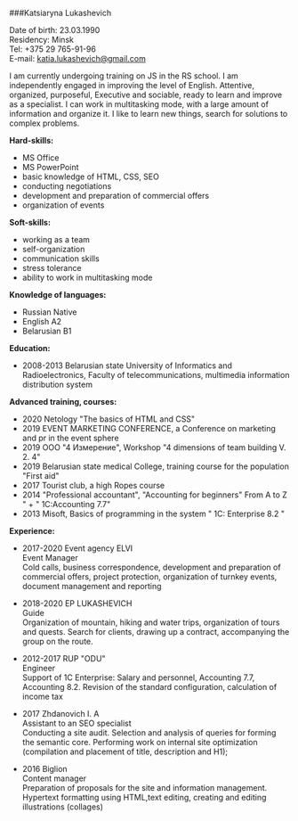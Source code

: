 ###Katsiaryna Lukashevich

Date of birth: 23.03.1990  
Residency: Minsk  
Tel: +375 29 765-91-96  
E-mail: katia.lukashevich@gmail.com  

I am currently undergoing training on JS in the RS school. I am independently engaged in improving the level of English. Attentive, organized, purposeful, Executive and sociable, ready to learn and improve as a specialist. I can work in multitasking mode, with a large amount of information and organize it. I like to learn new things, search for solutions to complex problems.  

**Hard-skills:**  

 - MS Office  
 - MS PowerPoint  
 - basic knowledge of HTML, CSS, SEO  
 - conducting negotiations  
 - development and preparation of commercial offers  
 - organization of events  

**Soft-skills:**  

- working as a team  
- self-organization  
- communication skills  
- stress tolerance  
- ability to work in multitasking mode  

**Knowledge of languages:**  

- Russian Native  
- English A2  
- Belarusian B1

**Education:**  

- 2008-2013 Belarusian state University of Informatics and Radioelectronics, Faculty of telecommunications, multimedia information distribution system 
 
**Advanced training, courses:** 
 
- 2020 Netology "The basics of HTML and CSS" 
- 2019 EVENT MARKETING CONFERENCE, a Conference on marketing and pr in the event sphere  
- 2019 OOO "4 Измерение", Workshop "4 dimensions of team building V. 2. 4"  
- 2019 Belarusian state medical College, training course for the population "First aid"  
- 2017 Tourist club, a high Ropes course  
- 2014 "Professional accountant", "Accounting for beginners" From A to Z " + " 1C:Accounting 7.7"  
- 2013 Misoft, Basics of programming in the system " 1C: Enterprise 8.2 "

**Experience:**  

- 2017-2020 Event agency ELVI  
Event Manager  
Cold calls, business correspondence, development and preparation of commercial offers, project protection, organization of turnkey events, document management and reporting

- 2018-2020 EP LUKASHEVICH  
Guide  
Organization of mountain, hiking and water trips, organization of tours and quests. Search for clients, drawing up a contract, accompanying the group on the route.

- 2012-2017 RUP "ODU"  
Engineer  
Support of 1C Enterprise: Salary and personnel, Accounting 7.7, Accounting 8.2. Revision of the standard configuration, calculation of income tax

- 2017 Zhdanovich I. A  
Assistant to an SEO specialist  
Conducting a site audit. Selection and analysis of queries for forming the semantic core. Performing work on internal site optimization (compilation and placement of title, description and H1);

- 2016 Biglion  
Content manager  
Preparation of proposals for the site and information management. Hypertext formatting using HTML,text editing, creating and editing illustrations (collages)
